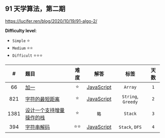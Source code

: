 ## 91 天学算法，第二期

https://lucifer.ren/blog/2020/10/19/91-algo-2/

**Difficulty level**:

- `Simple` ⭐
- `Medium` ⭐⭐
- `Difficult` ⭐⭐⭐

|#|题目|难度|解答|标签|天数|
|:---:|:---|:---:|:---:|:---:|:---:|
|66|[加一](https://leetcode-cn.com/problems/plus-one/)|⭐|[JavaScript](../javascript/easy/66-加一.js)|`Array`|`1`|
|821|[字符的最短距离](https://leetcode-cn.com/problems/shortest-distance-to-a-character/)|⭐|[JavaScript](../javascript/easy/821-字符的最短距离.js)|`String`, `Greedy`|`2`|
|1381|[设计一个支持增量操作的栈](https://leetcode-cn.com/problems/design-a-stack-with-increment-operation/)|⭐|`略`|`Stack`|`3`|
|394|[字符串解码](https://leetcode-cn.com/problems/decode-string/)|⭐⭐|[JavaScript](../javascript/medium/394-字符串解码.js)|`Stack`, `DFS`|`4`|
